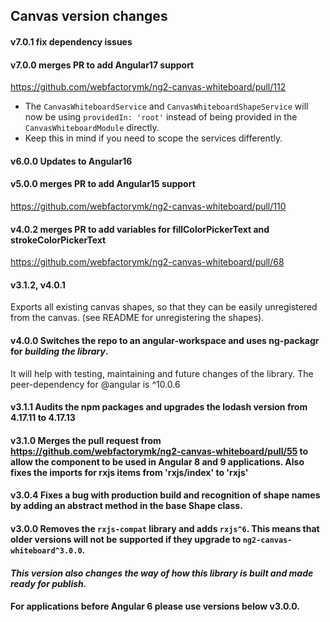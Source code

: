 
## Canvas version changes

#### v7.0.1 fix dependency issues

#### v7.0.0 merges PR to add Angular17 support
https://github.com/webfactorymk/ng2-canvas-whiteboard/pull/112

- The `CanvasWhiteboardService` and `CanvasWhiteboardShapeService` will now be using `providedIn: 'root'` instead of being provided in the `CanvasWhiteboardModule` directly.
- Keep this in mind if you need to scope the services differently.

#### v6.0.0 Updates to Angular16

#### v5.0.0 merges PR to add Angular15 support
https://github.com/webfactorymk/ng2-canvas-whiteboard/pull/110

#### v4.0.2 merges PR to add variables for fillColorPickerText and strokeColorPickerText
https://github.com/webfactorymk/ng2-canvas-whiteboard/pull/68

#### v3.1.2, v4.0.1
Exports all existing canvas shapes, so that they can be easily unregistered from the canvas. (see README for unregistering the shapes).

#### v4.0.0 Switches the repo to an angular-workspace and uses ng-packagr for *building the library*.
 
 It will help with testing, maintaining and future changes of the library. The peer-dependency for @angular is ^10.0.6

#### v3.1.1 Audits the npm packages and upgrades the lodash version from 4.17.11 to 4.17.13

#### v3.1.0 Merges the pull request from https://github.com/webfactorymk/ng2-canvas-whiteboard/pull/55 to allow the component to be used in Angular 8 and 9 applications. Also fixes the imports for rxjs items from 'rxjs/index' to 'rxjs'

#### v3.0.4 Fixes a bug with production build and recognition of shape names by adding an abstract method in the base Shape class.

#### v3.0.0 Removes the `rxjs-compat` library and adds `rxjs^6`. This means that older versions will not be supported if they upgrade to `ng2-canvas-whiteboard^3.0.0`.
#### *This version also changes the way of how this library is built and made ready for publish.*

#### For applications before Angular 6 please use versions below v3.0.0.
#

